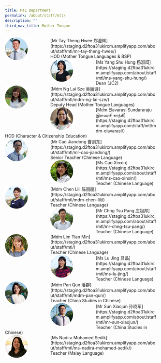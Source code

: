 ```yaml
---
title: MTL Department
permalink: /about/staff/mtl/
description: ""
third_nav_title: Mother Tongue
---
```

<div>  
<div style="float: left">  
<img src="/images/Staff/HOD-Tay-Theng-Hwee_s2.jpg" style="width:50%">
</div>  
<div></div>  
</div>	
[Mr Tay Theng Hwee 郑澄辉](https://staging.d2ftoa31ukircm.amplifyapp.com/about/staff/mtl/mr-tay-theng-hwee/) <br>
HOD (Mother Tongue Languages &amp; BSP)

<div>  
<div style="float: left">  
<img src="/images/Staff/MTL-Yang-Shu-Hung_s.jpg" style="width:50%">
</div>  
<div></div>  
</div>	
[Ms Yang Shu Hung 杨淑闳](https://staging.d2ftoa31ukircm.amplifyapp.com/about/staff/mtl/ms-yang-shu-hung/)&nbsp;<br>
Dean (JC2)

<div>  
<div style="float: left">  
<img src="/images/Staff/MTL-Ng-Lai-Sze_s.jpg" style="width:50%">
</div>  
<div></div>  
</div>	
[Mdm Ng Lai Sze 吴丽诗](https://staging.d2ftoa31ukircm.amplifyapp.com/about/staff/mtl/mdm-ng-lai-sze/)&nbsp;<br>
Deputy Head (Mother Tongue Languages)

<div>  
<div style="float: left">  
<img src="/images/Staff/mtl-elavarasi_s.jpg" style="width:50%">
</div>  
<div></div>  
</div>	
[Mdm Elavarasi Sundararaju இளவரசி காந்தி](https://staging.d2ftoa31ukircm.amplifyapp.com/staff/mtl/mdm-elavarasi/)<br>
HOD (Character &amp; Citizenship Education)

<div>  
<div style="float: left">  
<img src="/images/Staff/MTL-Cao-Jiandong_s2.jpg" style="width:50%">
</div>  
<div></div>  
</div>	
[Mr Cao Jiandong 曹剑东](https://staging.d2ftoa31ukircm.amplifyapp.com/about/staff/mtl/mr-cao-jiandong/)&nbsp;<br>
Senior Teacher (Chinese Language)

<div>  
<div style="float: left">  
<img src="/images/Staff/MTL-Cao-Xinxin_s.jpg" style="width:50%">
</div>  
<div></div>  
</div>	
[Ms Cao Xinxin](https://staging.d2ftoa31ukircm.amplifyapp.com/about/staff/mtl/ms-cao-xinxin/)<br>
Teacher (Chinese Language)

<div>  
<div style="float: left">  
<img src="/images/Staff/MTL-Chen-Lili_s.jpg" style="width:50%">
</div>  
<div></div>  
</div>	
[Mdm Chen Lili 陈丽丽](https://staging.d2ftoa31ukircm.amplifyapp.com/about/staff/mtl/mdm-chen-lili/)&nbsp;<br>
Teacher (Chinese&nbsp;Language)

<div>  
<div style="float: left">  
<img src="/images/Staff/MTL-Chng-Tsu-Pang_s.jpg" style="width:50%">
</div>  
<div></div>  
</div>	
[Mr Chng Tsu Pang 庄祖邦](https://staging.d2ftoa31ukircm.amplifyapp.com/about/staff/mtl/mr-chng-tsu-pang/)&nbsp;<br>
Teacher (Chinese Language)

<div>  
<div style="float: left">  
<img src="/images/Staff/MTL-Lim-Tian-Min_s.jpg" style="width:50%">
</div>  
<div></div>  
</div>	
[Mdm Lim Tian Min](https://staging.d2ftoa31ukircm.amplifyapp.com/about/staff/mtl/)<br>
Teacher (Chinese Language)

<div>  
<div style="float: left">  
<img src="/images/Staff/MTL-Lu-Jing_s.jpg" style="width:50%">
</div>  
<div></div>  
</div>	
[Ms Lu Jing 吕晶](https://staging.d2ftoa31ukircm.amplifyapp.com/about/staff/mtl/ms-lu-jing/) <br>
Teacher (Chinese Language)

<div>  
<div style="float: left">  
<img src="/images/Staff/MTL-Pan-Qun_s.jpg" style="width:50%">
</div>  
<div></div>  
</div>	
[Mdm Pan Qun&nbsp;潘群](https://staging.d2ftoa31ukircm.amplifyapp.com/about/staff/mtl/mdm-pan-qun/) <br>
Teacher (China Studies in Chinese)

<div>  
<div style="float: left">  
<img src="/images/Staff/MTL-Sun-Xiaojun_s.jpg" style="width:50%">
</div>  
<div></div>  
</div>	
[Mr Sun Xiaojun&nbsp;孙晓军](https://staging.d2ftoa31ukircm.amplifyapp.com/about/staff/mtl/mr-sun-xiaojun/) <br>
Teacher (China Studies in Chinese)

<div>  
<div style="float: left">  
<img src="/images/Staff/MTL-Nadira_s-1.jpg" style="width:50%">
</div>  
<div></div>  
</div>	
[Ms Nadira Mohamed Sedik](https://staging.d2ftoa31ukircm.amplifyapp.com/about/staff/mtl/ms-nadira-mohamed-sedik/) <br>
Teacher (Malay Language)